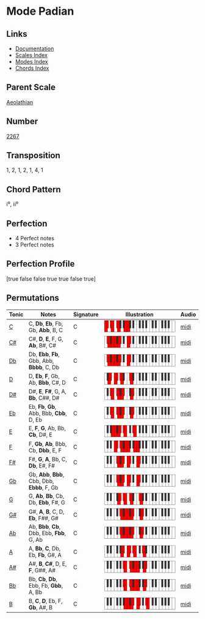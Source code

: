 # Mode Padian

## Links

- [Documentation](README.md)
- [Scales Index](Scales.md)
- [Modes Index](Modes.md)
- [Chords Index](Chords.md)

## Parent Scale

[Aeolathian](ScaleAeolathian.md)

## Number

[2267](https://ianring.com/musictheory/scales/2267)

## Transposition

1, 2, 1, 2, 1, 4, 1

## Chord Pattern

i⁰, ii⁰

## Perfection

- 4 Perfect notes
- 3 Perfect notes

## Perfection Profile

[true false false true true false true]

## Permutations

| Tonic | Notes | Signature | Illustration | Audio |
|-------|-------|-----------|--------------|-------|
| [C](ModeCNaturalPadian.md) | C, **Db**, **Eb**, Fb, Gb, **Abb**, B, C | C | ![CNaturalPadian](ModeCNaturalPadian.png) | [midi](https://github.com/edipermadi/music/blob/main/docs/ModeCNaturalPadian.mid?raw=true) |
| [C#](ModeCSharpPadian.md) | C#, **D**, **E**, F, G, **Ab**, B#, C# | C | ![CSharpPadian](ModeCSharpPadian.png) | [midi](https://github.com/edipermadi/music/blob/main/docs/ModeCSharpPadian.mid?raw=true) |
| [Db](ModeDFlatPadian.md) | Db, **Ebb**, **Fb**, Gbb, Abb, **Bbbb**, C, Db | C | ![DFlatPadian](ModeDFlatPadian.png) | [midi](https://github.com/edipermadi/music/blob/main/docs/ModeDFlatPadian.mid?raw=true) |
| [D](ModeDNaturalPadian.md) | D, **Eb**, **F**, Gb, Ab, **Bbb**, C#, D | C | ![DNaturalPadian](ModeDNaturalPadian.png) | [midi](https://github.com/edipermadi/music/blob/main/docs/ModeDNaturalPadian.mid?raw=true) |
| [D#](ModeDSharpPadian.md) | D#, **E**, **F#**, G, A, **Bb**, C##, D# | C | ![DSharpPadian](ModeDSharpPadian.png) | [midi](https://github.com/edipermadi/music/blob/main/docs/ModeDSharpPadian.mid?raw=true) |
| [Eb](ModeEFlatPadian.md) | Eb, **Fb**, **Gb**, Abb, Bbb, **Cbb**, D, Eb | C | ![EFlatPadian](ModeEFlatPadian.png) | [midi](https://github.com/edipermadi/music/blob/main/docs/ModeEFlatPadian.mid?raw=true) |
| [E](ModeENaturalPadian.md) | E, **F**, **G**, Ab, Bb, **Cb**, D#, E | C | ![ENaturalPadian](ModeENaturalPadian.png) | [midi](https://github.com/edipermadi/music/blob/main/docs/ModeENaturalPadian.mid?raw=true) |
| [F](ModeFNaturalPadian.md) | F, **Gb**, **Ab**, Bbb, Cb, **Dbb**, E, F | C | ![FNaturalPadian](ModeFNaturalPadian.png) | [midi](https://github.com/edipermadi/music/blob/main/docs/ModeFNaturalPadian.mid?raw=true) |
| [F#](ModeFSharpPadian.md) | F#, **G**, **A**, Bb, C, **Db**, E#, F# | C | ![FSharpPadian](ModeFSharpPadian.png) | [midi](https://github.com/edipermadi/music/blob/main/docs/ModeFSharpPadian.mid?raw=true) |
| [Gb](ModeGFlatPadian.md) | Gb, **Abb**, **Bbb**, Cbb, Dbb, **Ebbb**, F, Gb | C | ![GFlatPadian](ModeGFlatPadian.png) | [midi](https://github.com/edipermadi/music/blob/main/docs/ModeGFlatPadian.mid?raw=true) |
| [G](ModeGNaturalPadian.md) | G, **Ab**, **Bb**, Cb, Db, **Ebb**, F#, G | C | ![GNaturalPadian](ModeGNaturalPadian.png) | [midi](https://github.com/edipermadi/music/blob/main/docs/ModeGNaturalPadian.mid?raw=true) |
| [G#](ModeGSharpPadian.md) | G#, **A**, **B**, C, D, **Eb**, F##, G# | C | ![GSharpPadian](ModeGSharpPadian.png) | [midi](https://github.com/edipermadi/music/blob/main/docs/ModeGSharpPadian.mid?raw=true) |
| [Ab](ModeAFlatPadian.md) | Ab, **Bbb**, **Cb**, Dbb, Ebb, **Fbb**, G, Ab | C | ![AFlatPadian](ModeAFlatPadian.png) | [midi](https://github.com/edipermadi/music/blob/main/docs/ModeAFlatPadian.mid?raw=true) |
| [A](ModeANaturalPadian.md) | A, **Bb**, **C**, Db, Eb, **Fb**, G#, A | C | ![ANaturalPadian](ModeANaturalPadian.png) | [midi](https://github.com/edipermadi/music/blob/main/docs/ModeANaturalPadian.mid?raw=true) |
| [A#](ModeASharpPadian.md) | A#, **B**, **C#**, D, E, **F**, G##, A# | C | ![ASharpPadian](ModeASharpPadian.png) | [midi](https://github.com/edipermadi/music/blob/main/docs/ModeASharpPadian.mid?raw=true) |
| [Bb](ModeBFlatPadian.md) | Bb, **Cb**, **Db**, Ebb, Fb, **Gbb**, A, Bb | C | ![BFlatPadian](ModeBFlatPadian.png) | [midi](https://github.com/edipermadi/music/blob/main/docs/ModeBFlatPadian.mid?raw=true) |
| [B](ModeBNaturalPadian.md) | B, **C**, **D**, Eb, F, **Gb**, A#, B | C | ![BNaturalPadian](ModeBNaturalPadian.png) | [midi](https://github.com/edipermadi/music/blob/main/docs/ModeBNaturalPadian.mid?raw=true) |
